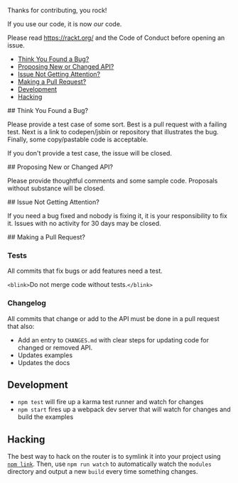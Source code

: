 Thanks for contributing, you rock!

If you use our code, it is now *our* code.

Please read https://rackt.org/ and the Code of Conduct before opening an
issue.

- [Think You Found a Bug?](#bug)
- [Proposing New or Changed API?](#api)
- [Issue Not Getting Attention?](#attention)
- [Making a Pull Request?](#pr)
- [Development](#development)
- [Hacking](#hacking)

<a name="bug"/>
## Think You Found a Bug?

Please provide a test case of some sort. Best is a pull request with a
failing test. Next is a link to codepen/jsbin or repository that
illustrates the bug. Finally, some copy/pastable code is acceptable.

If you don't provide a test case, the issue will be closed.

<a name="api"/>
## Proposing New or Changed API?

Please provide thoughtful comments and some sample code. Proposals
without substance will be closed.

<a name="attention"/>
## Issue Not Getting Attention?

If you need a bug fixed and nobody is fixing it, it is your
responsibility to fix it. Issues with no activity for 30 days may be
closed.

<a name="pr"/>
## Making a Pull Request?

### Tests

All commits that fix bugs or add features need a test.

`<blink>`Do not merge code without tests.`</blink>`

### Changelog

All commits that change or add to the API must be done in a pull request
that also:

- Add an entry to `CHANGES.md` with clear steps for updating code for
  changed or removed API.
- Updates examples
- Updates the docs

## Development

- `npm test` will fire up a karma test runner and watch for changes
- `npm start` fires up a webpack dev server that will watch
  for changes and build the examples

## Hacking

The best way to hack on the router is to symlink it into your project
using [`npm link`](https://docs.npmjs.com/cli/link). Then, use `npm run watch`
to automatically watch the `modules` directory and output a new `build`
every time something changes.
